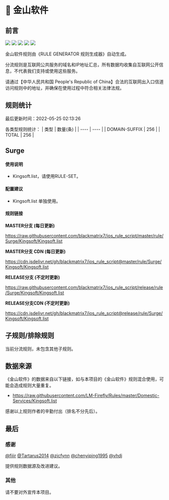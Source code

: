 # 🧸 金山软件

## 前言

![](https://shields.io/badge/-移除重复规则-ff69b4) ![](https://shields.io/badge/-DOMAIN与DOMAIN--SUFFIX合并-green) ![](https://shields.io/badge/-DOMAIN--SUFFIX间合并-critical) ![](https://shields.io/badge/-DOMAIN--SUFFIX与DOMAIN--KEYWORD合并-blue) ![](https://shields.io/badge/-IP--CIDR(6)合并-blueviolet) 

金山软件规则由《RULE GENERATOR 规则生成器》自动生成。

分流规则是互联网公共服务的域名和IP地址汇总，所有数据均收集自互联网公开信息，不代表我们支持或使用这些服务。

请通过【中华人民共和国 People's Republic of China】合法的互联网出入口信道访问规则中的地址，并确保在使用过程中符合相关法律法规。

## 规则统计

最后更新时间：2022-05-25 02:13:26

各类型规则统计：
| 类型 | 数量(条)  | 
| ---- | ----  |
| DOMAIN-SUFFIX | 256  | 
| TOTAL | 256  | 


## Surge 

#### 使用说明
- Kingsoft.list，请使用RULE-SET。

#### 配置建议
- Kingsoft.list 单独使用。

#### 规则链接
**MASTER分支 (每日更新)**

https://raw.githubusercontent.com/blackmatrix7/ios_rule_script/master/rule/Surge/Kingsoft/Kingsoft.list

**MASTER分支 CDN (每日更新)**

https://cdn.jsdelivr.net/gh/blackmatrix7/ios_rule_script@master/rule/Surge/Kingsoft/Kingsoft.list

**RELEASE分支 (不定时更新)**

https://raw.githubusercontent.com/blackmatrix7/ios_rule_script/release/rule/Surge/Kingsoft/Kingsoft.list

**RELEASE分支CDN (不定时更新)**

https://cdn.jsdelivr.net/gh/blackmatrix7/ios_rule_script@release/rule/Surge/Kingsoft/Kingsoft.list

## 子规则/排除规则


当前分流规则，未包含其他子规则。

## 数据来源

《金山软件》的数据来自以下链接，如与本项目的《金山软件》规则混合使用，可能会造成规则大量重复。

- https://raw.githubusercontent.com/LM-Firefly/Rules/master/Domestic-Services/Kingsoft.list


感谢以上规则作者的辛勤付出（排名不分先后）。

## 最后

### 感谢

[@fiiir](https://github.com/fiiir) [@Tartarus2014](https://github.com/Tartarus2014) [@zjcfynn](https://github.com/zjcfynn) [@chenyiping1995](https://github.com/chenyiping1995) [@vhdj](https://github.com/vhdj)

提供规则数据源及改进建议。

### 其他

请不要对外宣传本项目。
